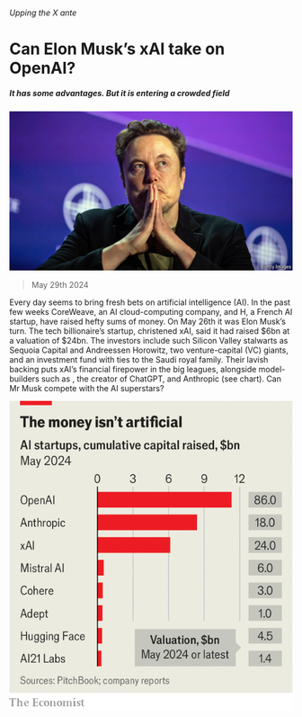 ###### Upping the X ante

# Can Elon Musk’s xAI take on OpenAI? 

##### It has some advantages. But it is entering a crowded field 

![image](images/20240601_WBP503.jpg) 

> May 29th 2024 

Every day seems to bring fresh bets on artificial intelligence (AI). In the past few weeks CoreWeave, an AI cloud-computing company, and H, a French AI startup, have raised hefty sums of money. On May 26th it was Elon Musk’s turn. The tech billionaire’s startup, christened xAI, said it had raised $6bn at a valuation of $24bn. The investors include such Silicon Valley stalwarts as Sequoia Capital and Andreessen Horowitz, two venture-capital (VC) giants, and an investment fund with ties to the Saudi royal family. Their lavish backing puts xAI’s financial firepower in the big leagues, alongside model-builders such as , the creator of ChatGPT, and Anthropic (see chart). Can Mr Musk compete with the AI superstars?

![image](images/20240601_WBC148.png) 


